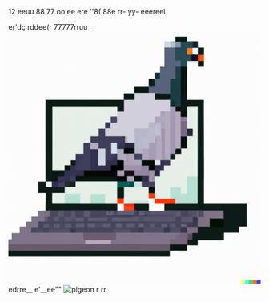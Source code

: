 
12
eeuu
88
77
oo
ee
ere
''8(
88e
rr-
yy-
eeereei

er'dç
rddee(r
77777rruu_ ![pigeon](https://raw.githubusercontent.com/Fralacticus/articles_md/main/Article_teintes_rouges_degats/assets/pigeon2.png)
edrre__
e'__ee""
![pigeon](https://raw.githubusercontent.com/Fralacticus/testmarkdown/main/article/assets/pigeon2.png "coucou") 
r
rr
